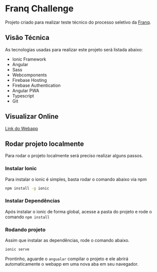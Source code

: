 # Franq Challenge

Projeto criado para realizar teste técnico do processo seletivo da [Franq](https://franq.com.br).

## Visão Técnica

As tecnologias usadas para realizar este projeto será listada abaixo:

- Ionic Framework
- Angular
- Sass
- Webcomponents
- Firebase Hosting
- Firebase Authentication
- Angular PWA
- Typescript
- Git

## Visualizar Online

[Link do Webapp](https://franq-28d43.web.app)

## Rodar projeto localmente

Para rodar o projeto localmente será preciso realizar alguns passos.

### Instalar Ionic

Para instalar o ionic é simples, basta rodar o comando abaixo via npm

```bash
npm install -g ionic
```

### Instalar Dependências

Após instalar o ionic de forma global, acesse a pasta do projeto e rode o comando `npm install`

### Rodando projeto

Assim que instalar as dependências, rode o comando abaixo.

```bash
ionic serve
```

Prontinho, aguarde o `angualar` compilar o projeto e ele abrirá automaticamente o webapp em uma nova aba em seu navegador.
